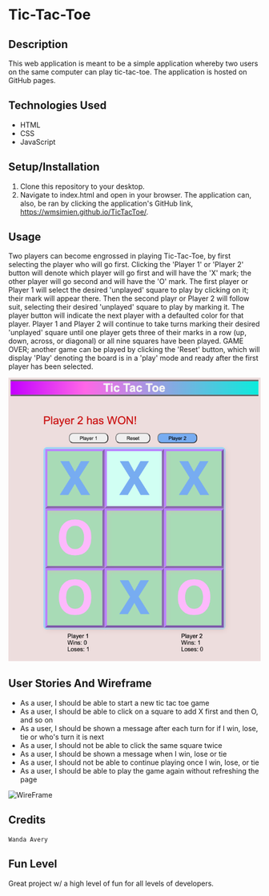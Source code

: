 # Tic-Tac-Toe

  ## Description
  This web application is meant to be a simple application whereby two users on the same computer can play tic-tac-toe.  The application is hosted on GitHub pages.

  ## Technologies Used
  - HTML
  - CSS
  - JavaScript


  ## Setup/Installation
  1.  Clone this repository to your desktop.
  1.  Navigate to index.html and open in your browser.  The application can, also, be ran by clicking the application's GitHub link, https://wmsimien.github.io/TicTacToe/.


  ## Usage  
  Two players can become engrossed in playing Tic-Tac-Toe, by first selecting the player who will go first.  Clicking the 'Player 1' or 'Player 2' button will denote which player will go first and will have the 'X' mark; the other player will go second and will have the 'O' mark.  The first player or Player 1 will select the desired 'unplayed' square to play by clicking on it; their mark will appear there.  Then the second playr or Player 2 will follow suit, selecting their desired 'unplayed' square to play by marking it.  The player button will indicate the next player with a defaulted color for that player.  Player 1 and Player 2 will continue to take turns marking their desired 'unplayed' square until one player gets three of their marks in a row (up, down, across, or diagonal) or all nine squares have been played.  GAME OVER; another game can be played by clicking the 'Reset' button, which will display 'Play' denoting the board is in a 'play' mode and ready after the first player has been selected.

  ![TicTacToe](./images/tictac3.png)

  ## User Stories And Wireframe
  - As a user, I should be able to start a new tic tac toe game
  - As a user, I should be able to click on a square to add X first and then O, and so on
  - As a user, I should be shown a message after each turn for if I win, lose, tie or who's turn it is next
  - As a user, I should not be able to click the same square twice
  - As a user, I should be shown a message when I win, lose or tie
  - As a user, I should not be able to continue playing once I win, lose, or tie
  - As a user, I should be able to play the game again without refreshing the page

![WireFrame](./images/tictactoeWF.png)

  
  ## Credits
    Wanda Avery
  
  ## Fun Level
  Great project w/ a high level of fun for all levels of developers.

                                                           
  